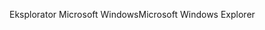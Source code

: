<span data-ttu-id="a5210-101">Eksplorator Microsoft Windows</span><span class="sxs-lookup"><span data-stu-id="a5210-101">Microsoft Windows Explorer</span></span>